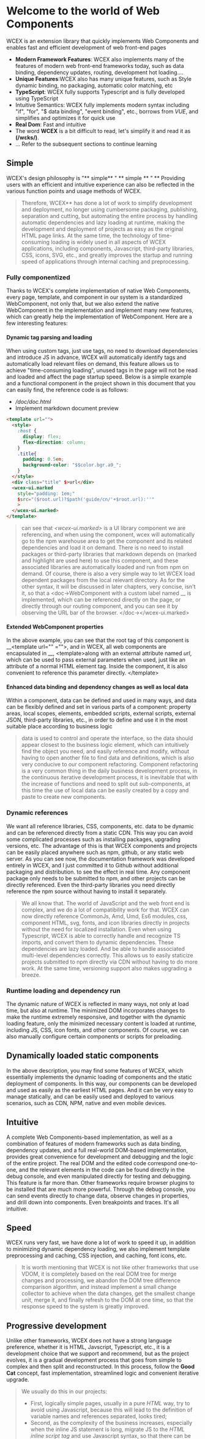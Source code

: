 <!--DESC: {"icon":"explore"} -->
<p align="center"><svg width=8em src="/logo.svg" ></svg></p>

# Welcome to the world of Web Components

WCEX is an extension library that quickly implements Web Components and enables fast and efficient development of web front-end pages

- **Modern Framework Features**: WCEX also implements many of the features of modern web front-end frameworks today, such as data binding, dependency updates, routing, development hot loading....
- **Unique Features**:WCEX also has many unique features, such as Style dynamic binding, no packaging, automatic color matching, etc
- **TypeScript**: WCEX fully supports Typescript and is fully developed using TypeScript
- Intuitive Semantics: WCEX fully implements modern syntax including "if", "for", "$ data binding", "event binding", etc., borrows from *VUE*, and simplifies and optimizes it for quick use
- **Real Dom**: Fast and intuitive
- The word **WCEX** is a bit difficult to read, let's simplify it and read it as **(/wɛks/)**.
- ... Refer to the subsequent sections to continue learning

## Simple

WCEX's design philosophy is "** simple** " ** simple ** " **
Providing users with an efficient and intuitive experience can also be reflected in the various function points and usage methods of WCEX.

> Therefore, WCEX** has done a lot of work to simplify development and deployment, no longer using cumbersome packaging, publishing, separation and cutting, but automating the entire process by handling automatic dependencies and lazy loading at runtime, making the development and deployment of projects as easy as the original HTML page links. At the same time, the technology of time-consuming loading is widely used in all aspects of WCEX applications, including components, Javascript, third-party libraries, CSS, icons, SVG, etc., and greatly improves the startup and running speed of applications through internal caching and preprocessing.

### Fully componentized

Thanks to WCEX's complete implementation of native Web Components, every page, template, and component in our system is a standardized WebComponent, not only that, but we also extend the native WebComponent in the implementation and implement many new features, which can greatly help the implementation of WebComponent. Here are a few interesting features:

#### Dynamic tag parsing and loading

When using custom tags, just use tags, no need to download dependencies and introduce JS in advance, WCEX will automatically identify tags and automatically load relevant files on demand, this feature allows us to achieve "time-consuming loading", unused tags in the page will not be read and loaded and affect the page startup speed. Below is a simple example and a functional component in the project shown in this document that you can easily find, the reference code is as follows:
- _/doc/doc.html_
- Implement markdown document preview
```html
<template url="">
  <style>
    :host {
      display: flex;
      flex-direction: column;
    }
    .title{
      padding: 0.5em;
      background-color: "$$color.bgr.a9_";
    }
  </style>
  <div class="title" $>url</div>
  <wcex-ui.marked 
    style="padding: 1em;" 
    $src="($root.url)?$path('guide/cn/'+$root.url):''"
    >
  </wcex-ui.marked>
</template>
```

> can see that _\<wcex-ui.marked\>_ is a UI library component we are referencing, and when using the component, wcex will automatically go to the npm warehouse area to get the component and its related dependencies and load it on demand. There is no need to install packages or third-party libraries that markdown depends on (marked and highlight are used here) to use this component, and these associated libraries are automatically loaded and run from npm on demand. Of course, there is also a very simple way to let WCEX load dependent packages from the local relevant directory. As for the other syntax, it will be discussed in later chapters, very concise, isn't it, so that a <doc-\>WebComponent with a custom label named _\_ is implemented, which can be referenced directly on the page, or directly through our routing component, and you can see it by observing the URL bar of the browser. </doc-\></wcex-ui.marked\>

#### Extended WebComponent properties
In the above example, you can see that the root tag of this component is _\_<template url="" \="">, and in WCEX, all web components are encapsulated in _\_, <template\>along with an external attribute named _url_, which can be used to pass external parameters when used, just like an attribute of a normal HTML element tag. Inside the component, it is also convenient to reference this parameter directly. </template\></template>


#### Enhanced data binding and dependency changes as well as local data
Within a component, data can be defined and used in many ways, and data can be flexibly defined and set in various parts of a component: property areas, local scopes, elements, embedded scripts, external scripts, external JSON, third-party libraries, etc., in order to define and use it in the most suitable place according to business logic
> data is used to control and operate the interface, so the data should appear closest to the business logic element, which can intuitively find the object you need, and easily reference and modify, without having to open another file to find data and definitions, which is also very conducive to our component refactoring. Component refactoring is a very common thing in the daily business development process, in the continuous iterative development process, it is inevitable that with the increase of functions and need to split out sub-components, at this time the use of local data can be easily created by a copy and paste to create new components.

### Dynamic references
We want all reference libraries, CSS, components, etc. data to be dynamic and can be referenced directly from a static CDN. This way you can avoid some complicated processes such as installing packages, upgrading versions, etc. The advantage of this is that WCEX components and projects can be easily placed anywhere such as npm, github, or any static web server. As you can see now, the documentation framework was developed entirely in WCEX, and I just committed it to Github without additional packaging and distribution. to see the effect in real time. Any component package only needs to be submitted to npm, and other projects can be directly referenced. Even the third-party libraries you need directly reference the npm source without having to install it separately.

> We all know that. The world of JavaScript and the web front end is complex, and we do a lot of compatibility work for that. WCEX can now directly reference CommonJs, Amd, Umd, Es6 modules, css, component HTML, svg, fonts, and icon libraries directly in projects without the need for localized installation. Even when using Typescript, WCEX is able to correctly handle and recognize TS imports, and convert them to dynamic dependencies. These dependencies are lazy loaded. And be able to handle associated multi-level dependencies correctly. This allows us to easily staticize projects submitted to npm directly via CDN without having to do more work. At the same time, versioning support also makes upgrading a breeze.

### Runtime loading and dependency run
The dynamic nature of WCEX is reflected in many ways, not only at load time, but also at runtime. The minimized DOM incorporates changes to make the runtime extremely responsive, and together with the dynamic loading feature, only the minimized necessary content is loaded at runtime, including JS, CSS, icon fonts, and other components. Of course, we can also manually configure certain components or scripts for preloading.

## Dynamically loaded static components
In the above description, you may find some features of WCEX, which essentially implements the dynamic loading of components and the static deployment of components. In this way, our components can be developed and used as easily as the earliest HTML pages. And it can be very easy to manage statically, and can be easily used and deployed to various scenarios, such as CDN, NPM, native and even mobile devices.

## Intuitive
A complete Web Components-based implementation, as well as a combination of features of modern frameworks such as data binding, dependency updates, and a full real-world DOM-based implementation, provides great convenience for development and debugging and the logic of the entire project. The real DOM and the edited code correspond one-to-one, and the relevant elements in the code can be found directly in the debug console, and even manipulated directly for testing and debugging. This feature is far more than. Other frameworks require browser plugins to be installed that are much more powerful. Through the debug console, you can send events directly to change data, observe changes in properties, and drill down into components. Even breakpoints and traces. It's all intuitive.

## Speed
WCEX runs very fast, we have done a lot of work to speed it up, in addition to minimizing dynamic dependency loading, we also implement template preprocessing and caching, CSS injection, and caching, font icons, etc.
> It is worth mentioning that WCEX is not like other frameworks that use VDOM, it is completely based on the real DOM tree for merge changes and processing, we abandon the DOM tree difference comparison algorithm, and instead implement a small change collector to achieve when the data changes, get the smallest change unit, merge it, and finally refresh to the DOM at one time, so that the response speed to the system is greatly improved.

## Progressive development
Unlike other frameworks, WCEX does not have a strong language preference, whether it is HTML, Javscript, Typescript, etc., it is a development choice that we support and recommend, but as the project evolves, it is a gradual development process that goes from simple to complex and then split and reconstructed. In this process, follow the **Good Cat** concept, fast implementation, streamlined logic and convenient iterative upgrade.

> We usually do this in our projects:
> - First, logically simple pages, usually in a pure _HTML_ way, try to avoid using Javascript, because this will lead to the definition of variable names and references separated, looks tired;
> - Second, as the complexity of the business increases, especially when the inline JS statement is long, migrate JS to the _HTML inline script tag_ and use Javascript syntax, so that there can be basic syntax checking and better formatting;
> - Third, as the business further increases and the number of lines of code increases, we generally control _inlining JavaScript_ Within 50 lines, Js is split into independent Typescript files and completes the type. With the support of _WCEX_, this work would be easy;
> - Finally, the component is further large, and this is when the component is split independently



## Low cost delivery
The life cycle of a software product is more complex, WCEX considers how to achieve overall simplification and optimization in the entire life cycle of the software product, including from the development and debugging chain. Test deployment releases, and subsequent changes. Version iteration and many other links. Optimize and simplify these links. It can greatly improve the efficiency of our development. This reduces the cost of the entire software development cycle. Therefore, many of the features we design are related to these. In the following chapters. You'll probably see some interesting apps in each step.
> For example, based on the characteristics of dynamic dependencies and loading, multi-component modules and multi-person collaborative network collaborative hot updates can be achieved in team development, and these updates are based on local refreshes. Everyone's changes are reflected in your live preview in real time

> Through the feature of WCEX static components, you can even directly use npm and GitHub as your personal blog, so that there is no need for servers and no traffic fees, how good.

> This document does just that, with frameworks and components written in WCEX, references some ready-made third-party packages on NPM, and some content is written in markdown. It was eventually released directly to NPM, through a public free CDN, which is what can be seen now.

## Other
There is a small button in the upper right corner, you can experience the characteristics of WCEX _Semantic Real-time Color Matching_, choose your favorite color.

In addition, you can see that this document uses special Chinese fonts, and WCEX also implements time-consuming loading of Chinese large fonts. The usability to use a variety of Chinese fonts in the browser is greatly improved, and the details of font loading can be seen in the debugging console, and the use of this Chinese font does not depend on other third-party API services are also completely static and support offline, and there will be a chapter dedicated to the support and optimization of Chinese font loading Reference project: [https://github.com/wc-ex/cn-fontsource]( https://github.com/wc-ex/cn-fontsource)

